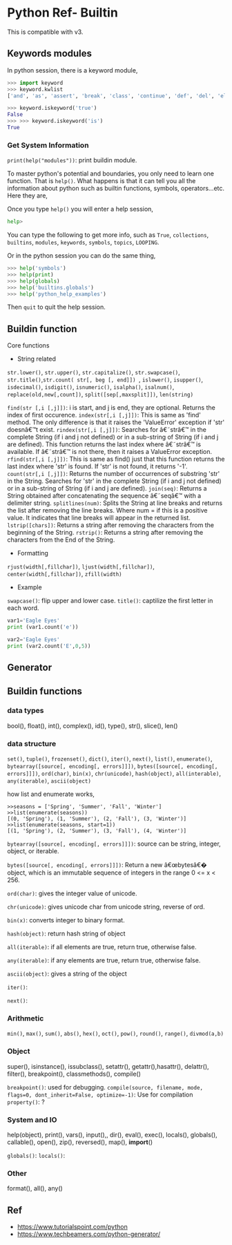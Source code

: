 # Python Ref- Builtin

This is compatible with v3.

## Keywords modules

In python session, there is a keyword module,

```python
>>> import keyword
>>> keyword.kwlist
['and', 'as', 'assert', 'break', 'class', 'continue', 'def', 'del', 'elif', 'else', 'except', 'exec', 'finally', 'for', 'from', 'global', 'if', 'import', 'in', 'is', 'lambda', 'not', 'or', 'pass', 'print', 'raise', 'return', 'try', 'while', 'with', 'yield']
```

```python
>>> keyword.iskeyword('true')
False
>>> >>> keyword.iskeyword('is')
True
```

### Get System Information

`print(help("modules"))`: print buildin module.

To master python's potential and boundaries, you only need to learn one function. That is `help()`. What happens is that it can tell you all the information about python such as builtin functions, symbols, operators...etc. Here they are,

Once you type `help()` you will enter a help session,

```python
help> 
```

You can type the following to get more info, such as `True`, `collections`, `builtins`, `modules`, `keywords`, `symbols`, `topics`, `LOOPING`.

Or in the python session you can do the same thing,

```python
>>> help('symbols')
>>> help(print)
>>> help(globals)
>>> help('builtins.globals')
>>> help('python_help_examples')
```

Then `quit` to quit the help session.

## Buildin function

Core functions

* String related

`str.lower()`, `str.upper()`, `str.capitalize()`, `str.swapcase()`, `str.title()`,`str.count( str[, beg [, end]]) `,
`islower()`, `isupper()`, `isdecimal()`, `isdigit()`, `isnumeric()`, `isalpha()`, `isalnum()`, `replace(old,new[,count])`,
`split([sep[,maxsplit]])`, `len(string)`

`find(str [,i [,j]])`: i is start, and j is end, they are optional. Returns the index of first occurence.
`index(str[,i [,j]])`: This is same as 'find' method. The only difference is that it raises the 'ValueError' exception if 'str' doesnâ€™t exist.
`rindex(str[,i [,j]])`: Searches for â€˜strâ€™ in the complete String (if i and j not defined) or in a sub-string of String (if i and j are defined). This function 			returns the last index where â€˜strâ€™ is available. If â€˜strâ€™ is not there, then it raises a ValueError exception.
`rfind(str[,i [,j]])`: This is same as find() just that this function returns the last index where 'str' is found. 
			If 'str' is not found, it returns '-1'.
`count(str[,i [,j]])`: Returns the number of occurrences of substring 'str' in the String. 
			Searches for 'str' in the complete String (if i and j not defined) or in a sub-string of String (if i and j are defined).
`join(seq)`: Returns a String obtained after concatenating the sequence â€˜seqâ€™ with a delimiter string.
`splitlines(num)`: Splits the String at line breaks and returns the list after removing the line breaks.
			Where num = if this is a positive value. It indicates that line breaks will appear in the returned list.
`lstrip([chars])`: Returns a string after removing the characters from the beginning of the String.
`rstrip()`: Returns a string after removing the characters from the End of the String.

* Formatting

`rjust(width[,fillchar])`, `ljust(width[,fillchar])`, `center(width[,fillchar])`, `zfill(width)`

* Example

`swapcase()`: flip upper and lower case.
`title()`: captilize the first letter in each word.

```python
var1='Eagle Eyes'
print (var1.count('e'))

var2='Eagle Eyes'
print (var2.count('E',0,5))
```

## Generator

## Buildin functions

### data types
bool(), float(), int(), complex(), id(), type(), str(), slice(), len()

### data structure
`set()`, `tuple()`, `frozenset()`, `dict()`, `iter()`, `next()`, `list()`, `enumerate()`, `bytearray([source[, encoding[, errors]]])`, `bytes([source[, encoding[, errors]]])`, `ord(char)`, `bin(x)`, `chr(unicode)`, `hash(object)`, `all(interable)`, `any(iterable)`, `ascii(object)`

how list and enumerate works,

```
>>seasons = ['Spring', 'Summer', 'Fall', 'Winter']
>>list(enumerate(seasons))
[(0, 'Spring'), (1, 'Summer'), (2, 'Fall'), (3, 'Winter')]
>>list(enumerate(seasons, start=1))
[(1, 'Spring'), (2, 'Summer'), (3, 'Fall'), (4, 'Winter')]
```

`bytearray([source[, encoding[, errors]]])`: source can be string, integer, object, or iterable.

`bytes([source[, encoding[, errors]]])`: Return a new â€œbytesâ€� object, which is an immutable sequence of integers in the range 0 <= x < 256.

`ord(char)`: gives the integer value of unicode.

`chr(unicode)`: gives unicode char from unicode string, reverse of ord.

`bin(x)`: converts integer to binary format.

`hash(object)`: return hash string of object

`all(iterable)`: if all elements are true, return true, otherwise false.

`any(iterable)`: if any elements are true, return true, otherwise false.

`ascii(object)`: gives a string of the object

`iter()`:

`next()`:


### Arithmetic
`min()`, `max()`, `sum()`, `abs()`, `hex()`, `oct()`, `pow()`, `round()`, `range()`, `divmod(a,b)`

### Object
super(), isinstance(), issubclass(), setattr(), getattr(),hasattr(), delattr(), filter(), breakpoint(), classmethods(), compile()

`breakpoint()`: used for debugging.
`compile(source, filename, mode, flags=0, dont_inherit=False, optimize=-1)`: Use for compilation
`property()`: ?

### System and IO
help(object), print(), vars(), input(),, dir(), eval(), exec(), locals(), globals(), callable(), open(), zip(), reversed(), map(), __import__()

`globals()`:
`locals()`:

### Other
format(), all(), any()


## Ref

- https://www.tutorialspoint.com/python
- https://www.techbeamers.com/python-generator/
